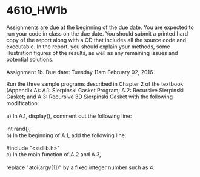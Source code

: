 # 4610_HW1b<br>
Assignments are due at the beginning of the due date. You are expected to run your code in class on the due date. You should submit a printed hard copy of the report along with a CD that includes all the source code and executable. In the report, you should explain your methods, some illustration figures of the results, as well as any remaining issues and potential solutions.<br>
<br>
Assignment  1b. Due date: Tuesday 11am February 02, 2016<br>

Run the three sample programs described in Chapter 2 of the textbook (Appendix A): A.1: Sierpinski Gasket Program; A.2: Recursive Sierpinski Gasket; and A.3: Recursive 3D Sierpinski Gasket with the following modification:<br>
<br>
a) In A.1, display(), comment out the following line:<br>
<br>
    int rand();
<br>
b) In the beginning of A.1, add the following line:<br>
<br>
   #include "<stdlib.h>"
<br>
c) In the main function of A.2 and A.3,<br>
<br>
     replace "atoi(argv[1])" by a fixed integer number such as 4. <br>

